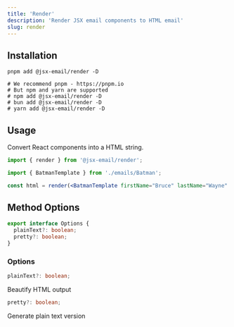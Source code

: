 ```yaml
---
title: 'Render'
description: 'Render JSX email components to HTML email'
slug: render
---
```


<!--@include: @/include/header.md-->

## Installation

```shell
pnpm add @jsx-email/render -D

# We recommend pnpm - https://pnpm.io
# But npm and yarn are supported
# npm add @jsx-email/render -D
# bun add @jsx-email/render -D
# yarn add @jsx-email/render -D
```

## Usage

Convert React components into a HTML string.

```jsx
import { render } from '@jsx-email/render';

import { BatmanTemplate } from './emails/Batman';

const html = render(<BatmanTemplate firstName="Bruce" lastName="Wayne" />);
```

## Method Options

```ts
export interface Options {
  plainText?: boolean;
  pretty?: boolean;
}
```

### Options

```ts
plainText?: boolean;
```

Beautify HTML output

```ts
pretty?: boolean;
```

Generate plain text version
